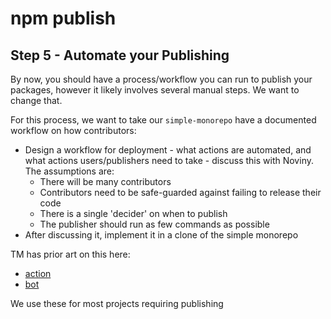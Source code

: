 # npm publish

## Step 5 - Automate your Publishing

By now, you should have a process/workflow you can run to publish your packages, however it likely involves several manual steps. We want to change that.

For this process, we want to take our `simple-monorepo` have a documented workflow on how contributors:

- Design a workflow for deployment - what actions are automated, and what actions users/publishers need to take - discuss this with Noviny. The assumptions are:
  - There will be many contributors
  - Contributors need to be safe-guarded against failing to release their code
  - There is a single 'decider' on when to publish
  - The publisher should run as few commands as possible
- After discussing it, implement it in a clone of the simple monorepo

TM has prior art on this here:

- [action](https://github.com/changesets/action)
- [bot](https://github.com/changesets/bot)

We use these for most projects requiring publishing

